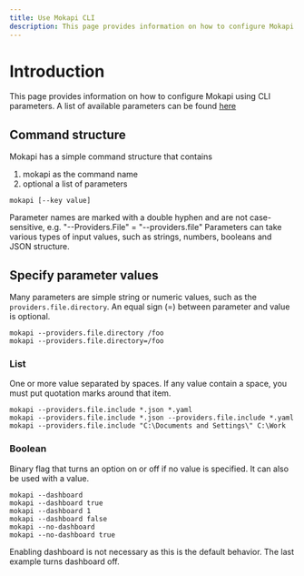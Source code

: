 ```yaml
---
title: Use Mokapi CLI
description: This page provides information on how to configure Mokapi using CLI parameters.
---
```

# Introduction

This page provides information on how to configure Mokapi using CLI parameters. A list of available parameters can be found [here](/docs/configuration/reference.md)

## Command structure

Mokapi has a simple command structure that contains

1. mokapi as the command name
2. optional a list of parameters

```
mokapi [--key value]
```

Parameter names are marked with a double hyphen and are not case-sensitive, e.g. "--Providers.File" = "--providers.file"
Parameters can take various types of input values, such as strings, numbers, booleans and JSON structure.

## Specify parameter values

Many parameters are simple string or numeric values, such as the `providers.file.directory`. An equal sign (=) between 
parameter and value is optional.

```
mokapi --providers.file.directory /foo
mokapi --providers.file.directory=/foo
```

### List

One or more value separated by spaces. If any value contain a space, you must put quotation marks around that item.

```
mokapi --providers.file.include *.json *.yaml
mokapi --providers.file.include *.json --providers.file.include *.yaml
mokapi --providers.file.include "C:\Documents and Settings\" C:\Work
```

### Boolean

Binary flag that turns an option on or off if no value is specified. It can also be used with a value.

```
mokapi --dashboard
mokapi --dashboard true
mokapi --dashboard 1
mokapi --dashboard false
mokapi --no-dashboard
mokapi --no-dashboard true
```

Enabling dashboard is not necessary as this is the default behavior. The last example turns dashboard off.